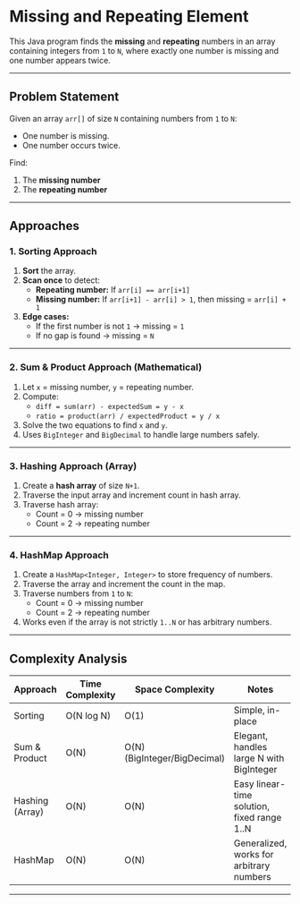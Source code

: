 # Missing and Repeating Element

This Java program finds the **missing** and **repeating** numbers in an array
containing integers from `1` to `N`, where exactly one number is missing
and one number appears twice.

---

## Problem Statement
Given an array `arr[]` of size `N` containing numbers from `1` to `N`:
- One number is missing.
- One number occurs twice.

Find:
1. The **missing number**
2. The **repeating number**

---

## Approaches

### 1. Sorting Approach
1. **Sort** the array.
2. **Scan once** to detect:
   - **Repeating number:** If `arr[i] == arr[i+1]`
   - **Missing number:** If `arr[i+1] - arr[i] > 1`, then missing = `arr[i] + 1`
3. **Edge cases:**
   - If the first number is not `1` → missing = `1`
   - If no gap is found → missing = `N`

---

### 2. Sum & Product Approach (Mathematical)
1. Let `x` = missing number, `y` = repeating number.
2. Compute:
   - `diff = sum(arr) - expectedSum = y - x`
   - `ratio = product(arr) / expectedProduct = y / x`
3. Solve the two equations to find `x` and `y`.
4. Uses `BigInteger` and `BigDecimal` to handle large numbers safely.

---

### 3. Hashing Approach (Array)
1. Create a **hash array** of size `N+1`.
2. Traverse the input array and increment count in hash array.
3. Traverse hash array:
   - Count = 0 -> missing number
   - Count = 2 -> repeating number

---

### 4. HashMap Approach
1. Create a `HashMap<Integer, Integer>` to store frequency of numbers.
2. Traverse the array and increment the count in the map.
3. Traverse numbers from `1` to `N`:
   - Count = 0 -> missing number
   - Count = 2 -> repeating number
4. Works even if the array is not strictly `1..N` or has arbitrary numbers.

---

## Complexity Analysis

| Approach               | Time Complexity | Space Complexity | Notes |
|------------------------|----------------|-----------------|-------|
| Sorting                | O(N log N)     | O(1)            | Simple, in-place |
| Sum & Product          | O(N)           | O(N) (BigInteger/BigDecimal) | Elegant, handles large N with BigInteger |
| Hashing (Array)        | O(N)           | O(N)            | Easy linear-time solution, fixed range 1..N |
| HashMap                | O(N)           | O(N)            | Generalized, works for arbitrary numbers |


---
